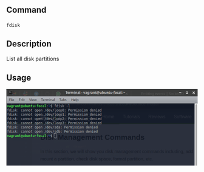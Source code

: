 ## **Command**

`fdisk`

## **Description**

List all disk partitions

## **Usage**

![hostnamectl](images/fdisk.png)
